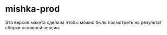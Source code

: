 # mishka-prod
Эта версия макета сделана чтобы можно было посмотреть на результат сборки основной версии.

